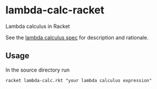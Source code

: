 # lambda-calc-racket
Lambda calculus in Racket

See the [lambda calculus spec](https://github.com/mjgpy3/lambda-calc-spec) for
description and rationale.

## Usage
In the source directory run
```
racket lambda-calc.rkt "your lambda calculus expression"
```
